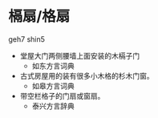 # 槅扇/格扇
geh7 shin5
+ 堂屋大门两侧腰墙上面安装的木槅子门
  * 如东方言词典
+ 古式房屋用的装有很多小木格的杉木门窗。
  * 如皋方言词典
+ 带空栏格子的门扇或窗扇。
  * 泰兴方言辞典
